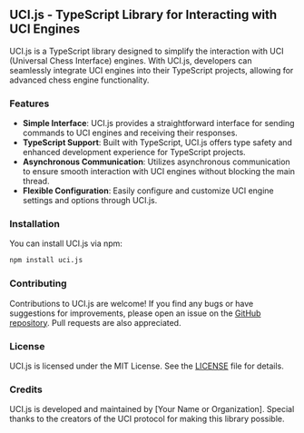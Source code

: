 ## UCI.js - TypeScript Library for Interacting with UCI Engines

UCI.js is a TypeScript library designed to simplify the interaction with UCI (Universal Chess Interface) engines. With UCI.js, developers can seamlessly integrate UCI engines into their TypeScript projects, allowing for advanced chess engine functionality.

### Features

- **Simple Interface**: UCI.js provides a straightforward interface for sending commands to UCI engines and receiving their responses.
- **TypeScript Support**: Built with TypeScript, UCI.js offers type safety and enhanced development experience for TypeScript projects.
- **Asynchronous Communication**: Utilizes asynchronous communication to ensure smooth interaction with UCI engines without blocking the main thread.
- **Flexible Configuration**: Easily configure and customize UCI engine settings and options through UCI.js.

### Installation

You can install UCI.js via npm:

```bash
npm install uci.js
```

### Contributing

Contributions to UCI.js are welcome! If you find any bugs or have suggestions for improvements, please open an issue on the [GitHub repository](https://github.com/example/uci.js). Pull requests are also appreciated.

### License

UCI.js is licensed under the MIT License. See the [LICENSE](https://github.com/example/uci.js/blob/main/LICENSE) file for details.

### Credits

UCI.js is developed and maintained by [Your Name or Organization]. Special thanks to the creators of the UCI protocol for making this library possible.
